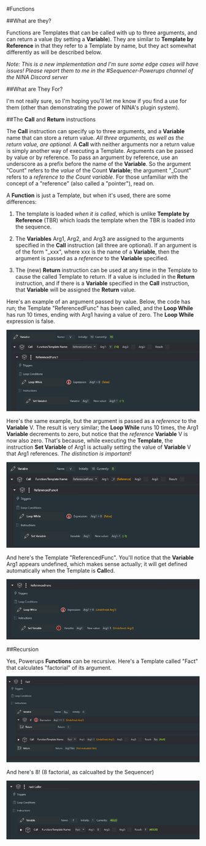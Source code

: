 #Functions

##What are they?

Functions are Templates that can be called with up to three arguments, and can return a value (by setting a **Variable**).  They are similar to **Template by Reference** in that they refer to a Template by name, but they act somewhat differently as will be described below.

*Note: This is a new implementation and I'm sure some edge cases will have issues!  Please report them to me in the \#Sequencer-Powerups channel of the NINA Discord server*

##What are They For?

I'm not really sure, so I'm hoping you'll let me know if you find a use for them (other than demonstrating the power of NINA's plugin system).

##The **Call** and **Return** instructions

The **Call** instruction can specify up to three arguments, and a **Variable** name that can store a return value.  *All three arguments, as well as the return value, are optional.*  A **Call** with neither arguments nor a return value is simply another way of executing a Template.  Arguments can be passed by value or by reference.  To pass an argument by reference, use an underscore as a prefix before the name of the **Variable**.   So the argument "Count" refers to the *value* of the Count **Variable**; the argument "_Count" refers to a *reference to the Count variable*. For those unfamiliar with the concept of a "reference" (also called a "pointer"), read on.

A **Function** is just a Template, but when it's used, there are some differences:

1) The template is loaded *when it is called*, which is unlike **Template by Reference** (TBR) which loads the template when the TBR is loaded into the sequence.

2) The **Variables** Arg1, Arg2, and Arg3 are assigned to the arguments specified in the **Call** instruction (all three are optional). If an argument is of the form "_xxx", where xxx is the  name of a **Variable**, then the argument is passed as a *reference* to the **Variable** specified.

3) The (new) **Return** instruction can be used at any time in the Template to cause the called Template to return.  If a value is included in the **Return** instruction, and if there is a **Variable** specified in the **Call** instruction, that **Variable** will be assigned the **Return** value.

Here's an example of an argument passed by value.  Below, the code has run; the Template "ReferencedFunc" has been called, and the **Loop While** has run 10 times, ending with Arg1 having a value of zero.  The **Loop While** expression is false.

![](ByValue.png)

Here's the same example, but the argument is passed as a *reference* to the **Variable** V.  The result is very similar; the **Loop While** runs 10 times, the Arg1 **Variable** decrements to zero, but notice that the *reference* **Variable** V is now also zero.   That's because, while executing the **Template**, the instruction **Set Variable** of Arg1 is actually setting the value of **Variable** V that Arg1 references.  *The distinction is important!*

![](ByReference.png)

And here's the Template "ReferencedFunc".  You'll notice that the **Variable** Arg1 appears undefined, which makes sense actually; it will get defined automatically when the Template is **Call**ed.

![](Referenced.png)

##Recursion

Yes, Powerups **Functions** can be recursive.  Here's a Template called "Fact" that calculates "factorial" of its argument.

![](Fact.png)

And here's 8! (8 factorial, as calcualted by the Sequencer)

![](Eight.png)

